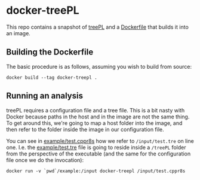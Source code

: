 # docker-treePL

This repo contains a snapshot of [treePL](https://github.com/blackrim/treePL)
and a [Dockerfile](Dockerfile) that builds it into an image.

## Building the Dockerfile

The basic procedure is as follows, assuming you wish to build from source:

```{bash}
docker build --tag docker-treepl .
```

## Running an analysis

treePL requires a configuration file and a tree file. This is a bit nasty
with Docker because paths in the host and in the image are not the same
thing. To get around this, we're going to map a host folder into the image,
and then refer to the folder inside the image in our configuration file.

You can see in [example/test.cppr8s](example/test.cppr8s) how we refer to
`/input/test.tre` on line one. I.e. the [example/test.tre](example/test.tre) 
file is going to reside inside a `/treePL` folder from the perspective of the
executable (and the same for the configuration file once we do the invocation):

```{bash}
docker run -v `pwd`/example:/input docker-treepl /input/test.cppr8s
```
